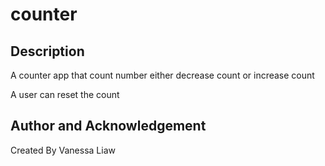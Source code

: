 # counter

## Description 

A counter app that count number either decrease count or increase count

A user can reset the count

## Author and Acknowledgement

Created By Vanessa Liaw
